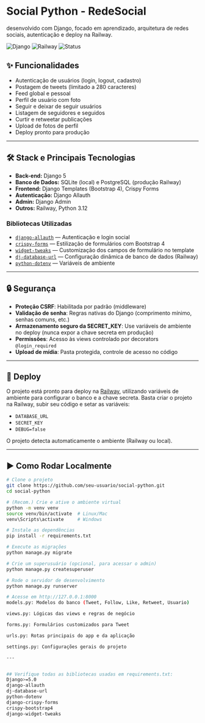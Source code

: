 # Social Python - RedeSocial

desenvolvido com Django, focado em aprendizado, arquitetura de redes sociais, autenticação e deploy na Railway.

![Django](https://img.shields.io/badge/Django-5.0-green?logo=django)
![Railway](https://img.shields.io/badge/Deploy-Railway-blue?logo=railway)
![Status](https://img.shields.io/badge/status-em%20desenvolvimento-yellow)

## ✨ Funcionalidades

- Autenticação de usuários (login, logout, cadastro)
- Postagem de tweets (limitado a 280 caracteres)
- Feed global e pessoal
- Perfil de usuário com foto
- Seguir e deixar de seguir usuários
- Listagem de seguidores e seguidos
- Curtir e retweetar publicações
- Upload de fotos de perfil
- Deploy pronto para produção

---

## 🛠️ Stack e Principais Tecnologias

- **Back-end:** Django 5
- **Banco de Dados:** SQLite (local) e PostgreSQL (produção Railway)
- **Frontend:** Django Templates (Bootstrap 4), Crispy Forms
- **Autenticação:** Django Allauth
- **Admin:** Django Admin
- **Outros:** Railway, Python 3.12

### Bibliotecas Utilizadas

- [`django-allauth`](https://github.com/pennersr/django-allauth) — Autenticação e login social
- [`crispy-forms`](https://github.com/django-crispy-forms/django-crispy-forms) — Estilização de formulários com Bootstrap 4
- [`widget-tweaks`](https://github.com/jazzband/django-widget-tweaks) — Customização dos campos de formulário no template
- [`dj-database-url`](https://github.com/jacobian/dj-database-url) — Configuração dinâmica de banco de dados (Railway)
- [`python-dotenv`](https://github.com/theskumar/python-dotenv) — Variáveis de ambiente

---

## 🔒 Segurança

- **Proteção CSRF**: Habilitada por padrão (middleware)
- **Validação de senha**: Regras nativas do Django (comprimento mínimo, senhas comuns, etc.)
- **Armazenamento seguro da SECRET_KEY**: Use variáveis de ambiente no deploy (nunca expor a chave secreta em produção)
- **Permissões**: Acesso às views controlado por decorators `@login_required`
- **Upload de mídia**: Pasta protegida, controle de acesso no código

---

## 🚀 Deploy

O projeto está pronto para deploy na [Railway](https://railway.app/), utilizando variáveis de ambiente para configurar o banco e a chave secreta. Basta criar o projeto na Railway, subir seu código e setar as variáveis:

- `DATABASE_URL`
- `SECRET_KEY`
- `DEBUG=false`

O projeto detecta automaticamente o ambiente (Railway ou local).

---


## ▶️ Como Rodar Localmente

```bash
# Clone o projeto
git clone https://github.com/seu-usuario/social-python.git
cd social-python

# (Recom.) Crie e ative o ambiente virtual
python -m venv venv
source venv/bin/activate  # Linux/Mac
venv\Scripts\activate     # Windows

# Instale as dependências
pip install -r requirements.txt

# Execute as migrações
python manage.py migrate

# Crie um superusuário (opcional, para acessar o admin)
python manage.py createsuperuser

# Rode o servidor de desenvolvimento
python manage.py runserver

# Acesse em http://127.0.0.1:8000
models.py: Modelos do banco (Tweet, Follow, Like, Retweet, Usuario)

views.py: Lógicas das views e regras de negócio

forms.py: Formulários customizados para Tweet

urls.py: Rotas principais do app e da aplicação

settings.py: Configurações gerais do projeto

---


## Verifique todas as bibliotecas usadas em requirements.txt:
Django>=5.0
django-allauth
dj-database-url
python-dotenv
django-crispy-forms
crispy-bootstrap4
django-widget-tweaks
